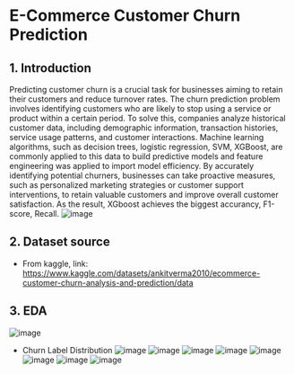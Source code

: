 # E-Commerce Customer Churn Prediction
## 1. Introduction
Predicting customer churn is a crucial task for businesses aiming to retain their customers and reduce turnover rates. The churn prediction problem involves identifying customers who are likely to stop using a service or product within a certain period. To solve this, companies analyze historical customer data, including demographic information, transaction histories, service usage patterns, and customer interactions. Machine learning algorithms, such as decision trees, logistic regression, SVM, XGBoost, are commonly applied to this data to build predictive models and feature engineering was applied to import model efficiency. By accurately identifying potential churners, businesses can take proactive measures, such as personalized marketing strategies or customer support interventions, to retain valuable customers and improve overall customer satisfaction. As the result, XGboost achieves the biggest accurancy, F1-score, Recall.
![image](https://github.com/user-attachments/assets/aadb7021-0994-4e42-ba1b-0fcd15ad125e)

## 2. Dataset source
- From kaggle, link: https://www.kaggle.com/datasets/ankitverma2010/ecommerce-customer-churn-analysis-and-prediction/data
## 3. EDA
![image](https://github.com/user-attachments/assets/e7deb0e2-0644-4999-ae3d-af211f11813e)
- Churn Label Distribution
![image](https://github.com/user-attachments/assets/23ef5926-6a3a-43bc-9825-3bde47c83eb5)
![image](https://github.com/user-attachments/assets/f3c048aa-f2e7-47c7-9ff5-0fc9d34721e6)
![image](https://github.com/user-attachments/assets/9bc9913d-a0c9-4247-8e92-83ab85bd6c37)
![image](https://github.com/user-attachments/assets/42b52524-c1d4-4926-b04b-1572e388377f)
![image](https://github.com/user-attachments/assets/796987ad-6746-4e25-bc56-11e0a63de9eb)
![image](https://github.com/user-attachments/assets/dcfd9e10-7dce-44df-a81a-48b1c119d367)
![image](https://github.com/user-attachments/assets/f65651c1-0cad-4a1b-add5-f37dab34d165)
![image](https://github.com/user-attachments/assets/1bb86acf-bb04-46c2-9d43-fecb44e97de1)




